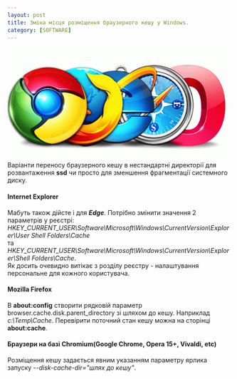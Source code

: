 ```yaml
---
layout: post
title: Зміна місця розміщення браузерного кешу у Windows.
category: [SOFTWARE]
---
```

![browsers logo](/assets/media/browsers.gif?style=head)  
Варіанти переносу браузерного кешу в нестандартні директорії для розвантаження **ssd** чи просто для зменшення фрагментації системного диску.<!--more-->
#### Internet Explorer
Мабуть також дійсте і для ***Edge***. Потрібно змінити значення 2 параметрів у реєстрі:  
*HKEY_CURRENT_USER\Software\Microsoft\Windows\CurrentVersion\Explorer\User Shell Folders\Cache*  
та  
*HKEY_CURRENT_USER\Software\Microsoft\Windows\CurrentVersion\Explorer\Shell Folders\Cache*.  
Як досить очевидно витікає з розділу реєстру - налаштування персональне для кожного користувача.

#### Mozilla Firefox
В **about:config** створити рядковій параметр browser.cache.disk.parent_directory зі шляхом до кешу. Наприклад *c:\Temp\Cache*.
Перевірити поточний стан кешу можна на сторінці **about:cache**.

#### Браузери на базі Chromium(Google Chrome, Opera 15+, Vivaldi, etc)
Розміщення кешу задається явним указанням параметру ярлика запуску *--disk-cache-dir="шлях до кешу"*.
